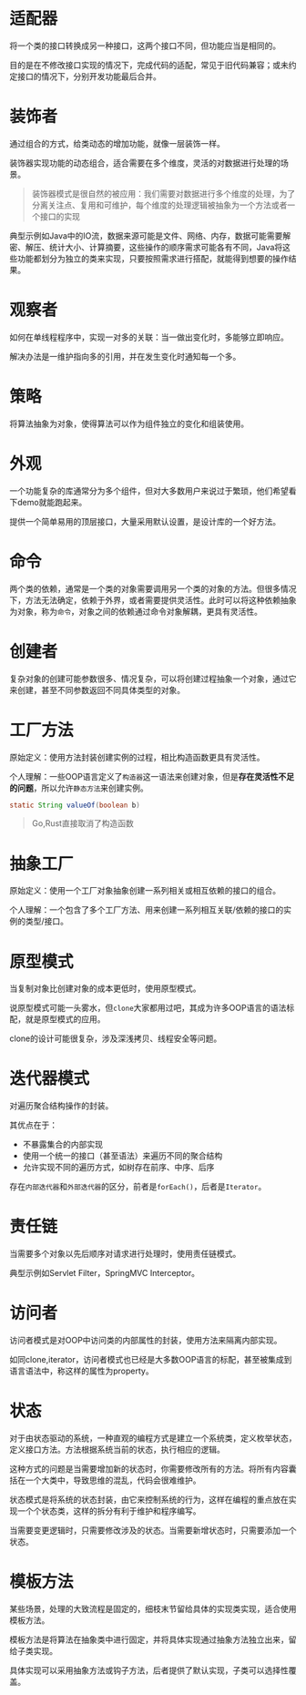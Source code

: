 # 适配器

将一个类的接口转换成另一种接口，这两个接口不同，但功能应当是相同的。

目的是在不修改接口实现的情况下，完成代码的适配，常见于旧代码兼容；或未约定接口的情况下，分别开发功能最后合并。

# 装饰者

通过组合的方式，给类动态的增加功能，就像一层装饰一样。

装饰器实现功能的动态组合，适合需要在多个维度，灵活的对数据进行处理的场景。

>装饰器模式是很自然的被应用：我们需要对数据进行多个维度的处理，为了分离关注点、复用和可维护，每个维度的处理逻辑被抽象为一个方法或者一个接口的实现

典型示例如Java中的IO流，数据来源可能是文件、网络、内存，数据可能需要解密、解压、统计大小、计算摘要，这些操作的顺序需求可能各有不同，Java将这些功能都划分为独立的类来实现，只要按照需求进行搭配，就能得到想要的操作结果。

# 观察者

如何在单线程程序中，实现一对多的关联：当一做出变化时，多能够立即响应。

解决办法是一维护指向多的引用，并在发生变化时通知每一个多。

# 策略

将算法抽象为对象，使得算法可以作为组件独立的变化和组装使用。

# 外观

一个功能复杂的库通常分为多个组件，但对大多数用户来说过于繁琐，他们希望看下demo就能跑起来。

提供一个简单易用的顶层接口，大量采用默认设置，是设计库的一个好方法。

# 命令

两个类的依赖，通常是一个类的对象需要调用另一个类的对象的方法。但很多情况下，方法无法确定，依赖于外界，或者需要提供灵活性。此时可以将这种依赖抽象为对象，称为`命令`，对象之间的依赖通过命令对象解耦，更具有灵活性。

# 创建者

复杂对象的创建可能参数很多、情况复杂，可以将创建过程抽象一个对象，通过它来创建，甚至不同参数返回不同具体类型的对象。

# 工厂方法

原始定义：使用方法封装创建实例的过程，相比构造函数更具有灵活性。

个人理解：一些OOP语言定义了`构造器`这一语法来创建对象，但是**存在灵活性不足的问题**，所以允许`静态方法`来创建实例。

```java
static String valueOf(boolean b)
```

>Go,Rust直接取消了构造函数

# 抽象工厂

原始定义：使用一个工厂对象抽象创建一系列相关或相互依赖的接口的组合。

个人理解：一个包含了多个工厂方法、用来创建一系列相互关联/依赖的接口的实例的类型/接口。

# 原型模式
当复制对象比创建对象的成本更低时，使用原型模式。

说原型模式可能一头雾水，但`clone`大家都用过吧，其成为许多OOP语言的语法标配，就是原型模式的应用。

clone的设计可能很复杂，涉及深浅拷贝、线程安全等问题。

# 迭代器模式

对遍历聚合结构操作的封装。

其优点在于：

- 不暴露集合的内部实现
- 使用一个统一的接口（甚至语法）来遍历不同的聚合结构
- 允许实现不同的遍历方式，如树存在前序、中序、后序

存在`内部迭代器`和`外部迭代器`的区分，前者是`forEach()`，后者是`Iterator`。

# 责任链

当需要多个对象以先后顺序对请求进行处理时，使用责任链模式。

典型示例如Servlet Filter，SpringMVC Interceptor。

# 访问者

访问者模式是对OOP中访问类的内部属性的封装，使用方法来隔离内部实现。

如同clone,iterator，访问者模式也已经是大多数OOP语言的标配，甚至被集成到语言语法中，称这样的属性为property。

# 状态
对于由状态驱动的系统，一种直观的编程方式是建立一个系统类，定义枚举状态，定义接口方法。方法根据系统当前的状态，执行相应的逻辑。

这种方式的问题是当需要增加新的状态时，你需要修改所有的方法。将所有内容囊括在一个大类中，导致思维的混乱，代码会很难维护。

状态模式是将系统的状态封装，由它来控制系统的行为，这样在编程的重点放在实现一个个状态类，这样的拆分有利于维护和程序编写。

当需要变更逻辑时，只需要修改涉及的状态。当需要新增状态时，只需要添加一个状态。

# 模板方法
某些场景，处理的大致流程是固定的，细枝末节留给具体的实现类实现，适合使用模板方法。

模板方法是将算法在抽象类中进行固定，并将具体实现通过抽象方法独立出来，留给子类实现。

具体实现可以采用抽象方法或钩子方法，后者提供了默认实现，子类可以选择性覆盖。